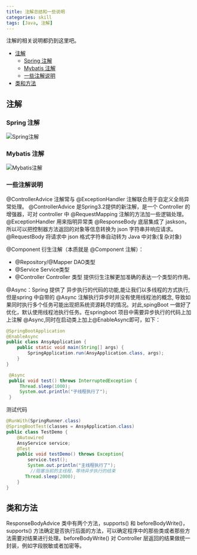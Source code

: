 ```yaml
---
title: 注解总结和一些说明
categories: skill
tags: [Java, 注解]
---
```


注解的相关说明都扔到这里吧。

<!-- more -->

<!-- @import "[TOC]" {cmd="toc" depthFrom=2 depthTo=4 orderedList=true} -->

<!-- code_chunk_output -->

- [注解](#注解)
  - [Spring 注解](#spring-注解)
  - [Mybatis 注解](#mybatis-注解)
  - [一些注解说明](#一些注解说明)
- [类和方法](#类和方法)

<!-- /code_chunk_output -->

## 注解

### Spring 注解

![Spring注解](https://fastly.jsdelivr.net/gh/prettywinter/dist/images/doc/Spring注解总结.png "Spring注解总结")

### Mybatis 注解

![Mybatis注解](https://fastly.jsdelivr.net/gh/prettywinter/dist/images/doc/mybatis注解总结.png "Mybatis注解")

### 一些注解说明

@ControllerAdvice 注解常与 @ExceptionHandler 注解联合用于自定义全局异常处理。
@ControllerAdvice 是Spring3.2提供的新注解，是一个 Controller 的增强器，可对 controller 中 @RequestMapping 注解的方法加一些逻辑处理。
@ExceptionHandler 用来指明异常类
@ResponseBody 底层集成了 jaskson，所以可以把控制器方法返回的对象等信息转换为 json 字符串并响应请求。
@RequestBody 将请求中 json 格式字符串自动转为 Java 中对象(复杂对象)

@Component 衍生注解（本质就是 @Component 注解）：

- @Repository/@Mapper DAO类型
- @Service  Service类型
- @Controller Controller 类型
提供衍生注解更加准确的表达一个类型的作用。

@Async：Spring 提供了 异步执行的代码的功能,能让我们以多线程的方式执行,但是spring 中自带的 @Async 注解执行异步时并没有使用线程池的概念, 导致如果同时执行多个任务可能出现把系统资源耗尽的情况。对此,spingBoot 一做好了优化，默认使用线程池执行任务。在springboot 项目中需要异步执行的代码上加上注解 @Async,同时在启动类上加上@EnableAsync即可，如下：

```java
@SpringBootApplication
@EnableAsync
public class AnsyApplication {
    public static void main(String[] args) {
        SpringApplication.run(AnsyApplication.class, args);
    }
}
```

```java
 @Async
 public void test() throws InterruptedException {
     Thread.sleep(1000);
     System.out.println("子线程执行了");
 }
```

测试代码

```java
@RunWith(SpringRunner.class)
@SpringBootTest(classes = AnsyApplication.class)
public class TestDemo {
    @Autowired
    AnsyService service;
    @Test
    public void testDemo() throws Exception{
        service.test();
        System.out.println("主线程执行了");
         //阻塞当前的主线程，等待异步执行的结束
       Thread.sleep(2000);
    }
}
```

## 类和方法

ResponseBodyAdvice 类中有两个方法，supports() 和 beforeBodyWrite()，supports() 方法确定是否执行后面的方法，可以确定程序中的那些类或者那些方法需要对结果进行处理。beforeBodyWrite() 对 Controller 层返回的结果做统一封装，例如字段脱敏或者加密等。
